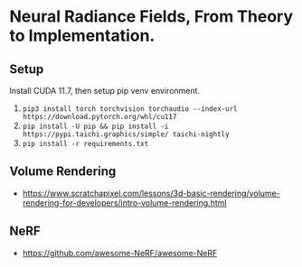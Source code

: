 # Neural Radiance Fields, From Theory to Implementation.

## Setup

Install CUDA 11.7, then setup pip venv environment.

1. `pip3 install torch torchvision torchaudio --index-url https://download.pytorch.org/whl/cu117`
2. `pip install -U pip && pip install -i https://pypi.taichi.graphics/simple/ taichi-nightly`
3. `pip install -r requirements.txt`

## Volume Rendering

- https://www.scratchapixel.com/lessons/3d-basic-rendering/volume-rendering-for-developers/intro-volume-rendering.html

## NeRF

- https://github.com/awesome-NeRF/awesome-NeRF